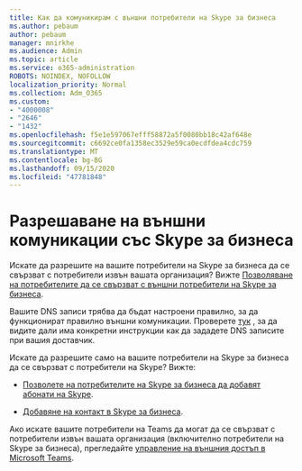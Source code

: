 ```yaml
---
title: Как да комуникирам с външни потребители на Skype за бизнеса
ms.author: pebaum
author: pebaum
manager: mnirkhe
ms.audience: Admin
ms.topic: article
ms.service: o365-administration
ROBOTS: NOINDEX, NOFOLLOW
localization_priority: Normal
ms.collection: Adm_O365
ms.custom:
- "4000008"
- "2646"
- "1432"
ms.openlocfilehash: f5e1e597067efff58872a5f0080bb18c42af648e
ms.sourcegitcommit: c6692ce0fa1358ec3529e59ca0ecdfdea4cdc759
ms.translationtype: MT
ms.contentlocale: bg-BG
ms.lasthandoff: 09/15/2020
ms.locfileid: "47781848"
---
```

# <a name="allow-external-communications-with-skype-for-business"></a>Разрешаване на външни комуникации със Skype за бизнеса 

Искате да разрешите на вашите потребители на Skype за бизнеса да се свързват с потребители извън вашата организация? Вижте [Позволяване на потребителите да се свързват с външни потребители на Skype за бизнеса](https://docs.microsoft.com/skypeforbusiness/set-up-skype-for-business-online/allow-users-to-contact-external-skype-for-business-users).

Вашите DNS записи трябва да бъдат настроени правилно, за да функционират правилно външни комуникации. Проверете [тук](https://docs.microsoft.com/microsoft-365/admin/get-help-with-domains/set-up-your-domain-host-specific-instructions) , за да видите дали има конкретни инструкции как да зададете DNS записите при вашия доставчик. 

Искате да разрешите само на вашите потребители на Skype за бизнеса да се свързват с потребители на Skype? Вижте:

- [Позволете на потребителите на Skype за бизнеса да добавят абонати на Skype](https://docs.microsoft.com/skypeforbusiness/set-up-skype-for-business-online/let-skype-for-business-users-add-skype-contacts). 

- [Добавяне на контакт в Skype за бизнеса](https://support.office.com/article/add-a-contact-in-skype-for-business-89338023-2adf-4f5c-90b6-f8b6f72fadd1).


Ако искате вашите потребители на Teams да могат да се свързват с потребители извън вашата организация (включително потребители на Skype за бизнеса), прегледайте [управление на външния достъп в Microsoft Teams](https://docs.microsoft.com/microsoftteams/let-your-teams-users-communicate-with-other-people). 